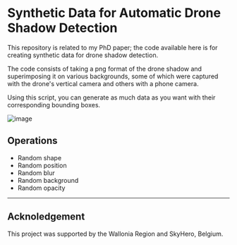 # Synthetic Data for Automatic Drone Shadow Detection
This repository is related to my PhD paper; the code available here is for creating synthetic data for drone shadow detection.

The code consists of taking a png format of the drone shadow and superimposing it on various backgrounds, some of which were captured with the drone's vertical camera and others with a phone camera.

Using this script, you can generate as much data as you want with their corresponding bounding boxes.

![image](https://user-images.githubusercontent.com/37108394/165755677-ab2b8324-cf1c-40dc-82c6-ba7184ea661e.png)


## Operations
- Random shape
- Random position
- Random blur
- Random background
- Random opacity


----------------------------------------------------------------------

## Acknoledgement
This project was supported by the Wallonia Region and SkyHero, Belgium.
